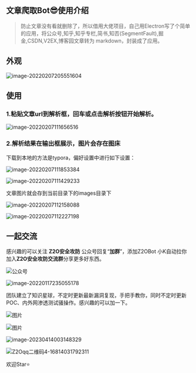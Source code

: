 

## 文章爬取Bot😎使用介绍

> 防止文章没有看就删除了，所以借用大佬项目，自己用Electron写了个简单的应用，将公众号,知乎,知乎专栏,简书,知否(SegmentFault),掘金,CSDN,V2EX,博客园文章转为 markdown，封装成了应用。

## 外观

![image-20220207205551604](images/image-20220207205551604.png)



## 使用

### 1.粘贴文章url到解析框，回车或点击解析按钮开始解析。

![image-20220207111656516](images/image-20220207111656516.png)



### 2.解析结果在输出框展示，图片会存在图床

下载到本地的方法是typora，偏好设置中进行如下设置：



![image-20220207111853384](images/image-20220207111853384.png)

![image-20220207111429233](images/image-20220207111429233.png)

文章图片就会存到当前目录下的images目录下

![image-20220207112158088](images/image-20220207112158088.png)

![image-20220207112227198](images/image-20220207112227198.png)



## 一起交流

感兴趣的可以关注 **Z2O安全攻防** 公众号回复“**加群**”，添加Z2OBot 小K自动拉你加入**Z2O安全攻防交流群**分享更多好东西。

![公众号](images/公众号.jpg)



![image-20220117235055178](images/image-20220117235055178-16444876053868.png)

团队建立了知识星球，不定时更新最新漏洞复现，手把手教你，同时不定时更新POC、内外网渗透测试骚操作。感兴趣的可以加一下。

![图片](images/640-16432009920046-16444876053855.webp)

![图片](images/640-16432009920047-16444876053866.webp)

![image-20230414003148329](images/image-20230414003148329.png)

![Z2Oqq二维码4-16814031792311](images/Z2Oqq二维码4-16814031792311.jpg)

欢迎Star⭐